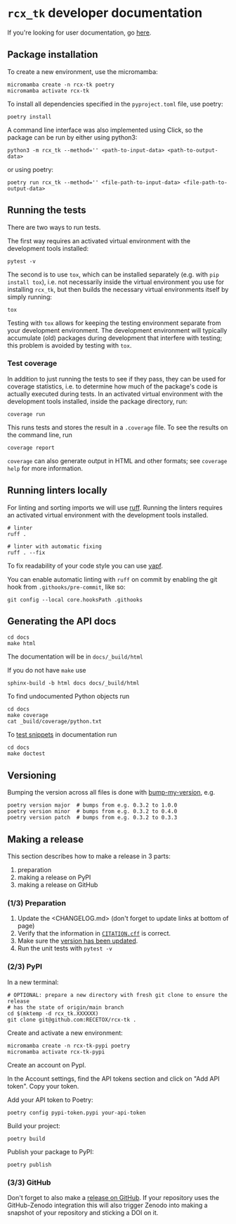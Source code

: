 # `rcx_tk` developer documentation

If you're looking for user documentation, go [here](README.md).

## Package installation

To create a new environment, use the micromamba:

```console
micromamba create -n rcx-tk poetry
micromamba activate rcx-tk
```
To install all dependencies specified in the `pyproject.toml` file, use poetry:

```console
poetry install
```

A command line interface was also implemented using Click, so the package can be run by either using python3:

```console
python3 -m rcx_tk --method='' <path-to-input-data> <path-to-output-data>
```

or using poetry:

```console
poetry run rcx_tk --method='' <file-path-to-input-data> <file-path-to-output-data>
```

## Running the tests

There are two ways to run tests.

The first way requires an activated virtual environment with the development tools installed:

```shell
pytest -v
```

The second is to use `tox`, which can be installed separately (e.g. with `pip install tox`), i.e. not necessarily inside the virtual environment you use for installing `rcx_tk`, but then builds the necessary virtual environments itself by simply running:

```shell
tox
```

Testing with `tox` allows for keeping the testing environment separate from your development environment.
The development environment will typically accumulate (old) packages during development that interfere with testing; this problem is avoided by testing with `tox`.

### Test coverage

In addition to just running the tests to see if they pass, they can be used for coverage statistics, i.e. to determine how much of the package's code is actually executed during tests.
In an activated virtual environment with the development tools installed, inside the package directory, run:

```shell
coverage run
```

This runs tests and stores the result in a `.coverage` file.
To see the results on the command line, run

```shell
coverage report
```

`coverage` can also generate output in HTML and other formats; see `coverage help` for more information.

## Running linters locally

For linting and sorting imports we will use [ruff](https://beta.ruff.rs/docs/). Running the linters requires an 
activated virtual environment with the development tools installed.

```shell
# linter
ruff .

# linter with automatic fixing
ruff . --fix
```

To fix readability of your code style you can use [yapf](https://github.com/google/yapf).

You can enable automatic linting with `ruff` on commit by enabling the git hook from `.githooks/pre-commit`, like so:

```shell
git config --local core.hooksPath .githooks
```

## Generating the API docs

```shell
cd docs
make html
```

The documentation will be in `docs/_build/html`

If you do not have `make` use

```shell
sphinx-build -b html docs docs/_build/html
```

To find undocumented Python objects run

```shell
cd docs
make coverage
cat _build/coverage/python.txt
```

To [test snippets](https://www.sphinx-doc.org/en/master/usage/extensions/doctest.html) in documentation run

```shell
cd docs
make doctest
```

## Versioning

Bumping the version across all files is done with [bump-my-version](https://github.com/callowayproject/bump-my-version), e.g.

```shell
poetry version major  # bumps from e.g. 0.3.2 to 1.0.0
poetry version minor  # bumps from e.g. 0.3.2 to 0.4.0
poetry version patch  # bumps from e.g. 0.3.2 to 0.3.3
```

## Making a release

This section describes how to make a release in 3 parts:

1. preparation
1. making a release on PyPI
1. making a release on GitHub

### (1/3) Preparation

1. Update the <CHANGELOG.md> (don't forget to update links at bottom of page)
2. Verify that the information in [`CITATION.cff`](CITATION.cff) is correct.
3. Make sure the [version has been updated](#versioning).
4. Run the unit tests with `pytest -v`

### (2/3) PyPI

In a new terminal:

```shell
# OPTIONAL: prepare a new directory with fresh git clone to ensure the release
# has the state of origin/main branch
cd $(mktemp -d rcx_tk.XXXXXX)
git clone git@github.com:RECETOX/rcx-tk .
```

Create and activate a new environment:

```console
micromamba create -n rcx-tk-pypi poetry
micromamba activate rcx-tk-pypi
```

Create an account on PypI.

In the Account settings, find the API tokens section and click on "Add API token". Copy your token.

Add your API token to Poetry:

```console
poetry config pypi-token.pypi your-api-token
```

Build your project:

```console
poetry build
```

Publish your package to PyPI:

```console
poetry publish
```

### (3/3) GitHub

Don't forget to also make a [release on GitHub](https://github.com/RECETOX/rcx-tk/releases/new). If your repository uses the GitHub-Zenodo integration this will also trigger Zenodo into making a snapshot of your repository and sticking a DOI on it.
